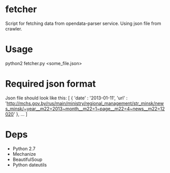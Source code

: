 fetcher
=====

Script for fetching data from opendata-parser service. Using json file from crawler.

Usage
======

python2 fetcher.py <some_file.json>


Required json format
======
Json file should look like this:
  [
    {
      'date' : '2013-01-11',
      'url' : 'http://mchs.gov.by/rus/main/ministry/regional_management/str_minsk/news_minsk/~year__m22=2013~month__m22=1~page__m22=4~news__m22=12020'
    },
    ...
  ]



Deps
======

 * Python 2.7
 * Mechanize
 * BeautifulSoup
 * Python dateutils
